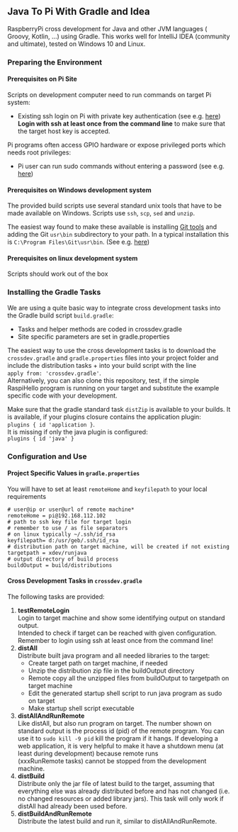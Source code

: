 ## Java To Pi With Gradle and Idea
RaspberryPi cross development for Java and other JVM languages 
( Groovy, Kotlin, ...) using Gradle. 
This works well for IntelliJ IDEA (community and ultimate), tested on Windows 10 and Linux.
### Preparing the Environment
#### Prerequisites on Pi Site
Scripts on development computer need to run commands on target Pi system:
* Existing ssh login on Pi with private key authentication
  (see e.g. [here](https://www.cyberciti.biz/faq/how-to-set-up-ssh-keys-on-linux-unix/))  
  **Login with ssh at least once from the command line** to make sure that the target host key
  is accepted. 

Pi programs often access GPIO hardware or expose privileged ports
 which needs root privileges:
* Pi user can run sudo commands without entering a password 
(see e.g. [here](https://www.cyberciti.biz/faq/linux-unix-running-sudo-command-without-a-password/))

#### Prerequisites on Windows development system
The provided build scripts use several standard unix tools that have to be made 
available on Windows. Scripts use `ssh`, `scp`, `sed` and `unzip`.

The easiest way found to make these available is installing 
[Git tools](https://git-scm.com/download/win) 
and adding the Git `usr\bin` subdirectory to your path.
In a typical installation this is `C:\Program Files\Git\usr\bin`. 
(See e.g. [here](https://www.architectryan.com/2018/03/17/add-to-the-path-on-windows-10/))
 
#### Prerequisites on linux development system
Scripts should work out of the box

### Installing the Gradle Tasks
We are using a quite basic way to integrate cross development 
tasks into the Gradle build script `build.gradle`:
* Tasks and helper methods are coded in crossdev.gradle
* Site specific parameters are set in gradle.properties

The easiest way to use the cross development tasks is to download the 
`crossdev.gradle` and `gradle.properties` 
files into your project folder and include the distribution tasks +
into your build script with the line  
`apply from: 'crossdev.gradle'`.  
Alternatively, you can also clone this repository,
test, if the simple RaspiHello program is running on your target and substitute 
the example specific code with your development.

Make sure that the gradle standard task `distZip` is available to your builds. 
It is available, if your plugins closure contains the application plugin:  
`plugins {
     id 'application
 }`.  
 It is missing if only the java plugin is configured:  
 `plugins {
      id 'java'
  }
` 


### Configuration and Use
#### Project Specific Values in `gradle.properties`
You will have to set at least `remoteHome` and `keyfilepath` to your local requirements
``` shell script
# user@ip or user@url of remote machine*
remoteHome = pi@192.168.112.102
# path to ssh key file for target login 
# remember to use / as file separators
# on linux typically ~/.ssh/id_rsa
keyfilepath= d:/usr/geb/.ssh/id_rsa
# distribution path on target machine, will be created if not existing
targetpath = xdev/runjava
# output directory of build process
buildOutput = build/distributions
```
#### Cross Development Tasks in `crossdev.gradle`
The following tasks are provided:
1. **testRemoteLogin**  
   Login to target machine and show some identifying output on standard output.   
   Intended to check if target can be reached with given configuration. Remember to login
   using ssh at least once from the command line!
1. **distAll**   
   Distribute built java program and all needed libraries to the target: 
   * Create target path on target machine, if needed
   * Unzip the distribution zip file in the buildOutput directory
   * Remote copy all the unzipped files from buildOutput to targetpath on target machine
   * Edit the generated startup shell script to run java program as sudo on target
   * Make startup shell script executable
1. **distAllAndRunRemote**  
   Like distAll, but also run program on target. 
   The number shown on standard output is the process id (pid) of the remote program.
   You can use it to `sudo kill -9 pid` kill the program if it hangs.
   If developing a web application, it is very helpful to make it have a 
   shutdown menu (at least during development) because remote runs         
   (xxxRunRemote tasks) cannot be stopped from the development machine.
1. **distBuild**  
   Distribute only the jar file of latest build to the target, assuming that everything 
   else was already distributed before and has not changed 
   (i.e. no changed resources or added library jars). This task will only work if
   distAll had already been used before.
1. **distBuildAndRunRemote**  
   Distribute the latest build and run it, similar to distAllAndRunRemote.
